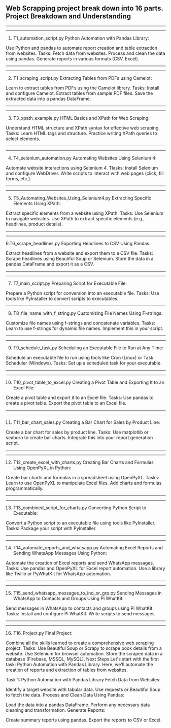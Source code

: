 Web Scrapping project break down into 16 parts.
Project Breakdown and Understanding
---------------------------------------------------
---------------------------------------------------
---------------------------------------------------
1. T1_automation_script.py
Python Automation with Pandas Library:

Use Python and pandas to automate report creation and table extraction from websites.
Tasks:
Fetch data from websites.
Process and clean the data using pandas.
Generate reports in various formats (CSV, Excel).

---------------------------------------------------
---------------------------------------------------
2. T1_scraping_script.py
Extracting Tables from PDFs using Camelot:

Learn to extract tables from PDFs using the Camelot library.
Tasks:
Install and configure Camelot.
Extract tables from sample PDF files.
Save the extracted data into a pandas DataFrame.

---------------------------------------------------
---------------------------------------------------
3. T3_xpath_example.py
HTML Basics and XPath for Web Scraping:

Understand HTML structure and XPath syntax for effective web scraping.
Tasks:
Learn HTML tags and structure.
Practice writing XPath queries to select elements.

-----------------------------------------------------
-----------------------------------------------------
4. T4_selenium_automation.py
Automating Websites Using Selenium 4:

Automate website interactions using Selenium 4.
Tlasks:
Install Selenium and configure WebDriver.
Write scripts to interact with web pages (click, fill forms, etc.).

-----------------------------------------------------
-----------------------------------------------------
5. T5_Automating_Websites_Using_Selenium4.py
Extracting Specific Elements Using XPath:

Extract specific elements from a website using XPath.
Tasks:
Use Selenium to navigate websites.
Use XPath to extract specific elements (e.g., headlines, product details).

-------------------------------------------------------
-------------------------------------------------------
6.T6_scrape_headlines.py
Exporting Headlines to CSV Using Pandas:

Extract headlines from a website and export them to a CSV file.
Tasks:
Scrape headlines using Beautiful Soup or Selenium.
Store the data in a pandas DataFrame and export it as a CSV.

-------------------------------------------------------
-------------------------------------------------------
7. T7_main_script.py
Preparing Script for Executable File:

Prepare a Python script for conversion into an executable file.
Tasks:
Use tools like PyInstaller to convert scripts to executables.

-------------------------------------------------------
8. T8_file_name_with_f_string.py
Customizing File Names Using F-strings:

Customize file names using f-strings and concatenate variables.
Tasks:
Learn to use f-strings for dynamic file names.
Implement this in your script.

-------------------------------------------------------
-------------------------------------------------------
9. T9_schedule_task.py
Scheduling an Executable File to Run at Any Time:

Schedule an executable file to run using tools like Cron (Linux) or Task Scheduler (Windows).
Tasks:
Set up a scheduled task for your executable.

------------------------------------------------------
------------------------------------------------------
10. T10_pivot_table_to_excel.py
Creating a Pivot Table and Exporting It to an Excel File:

Create a pivot table and export it to an Excel file.
Tasks:
Use pandas to create a pivot table.
Export the pivot table to an Excel file.

-------------------------------------------------------
-------------------------------------------------------
11. T11_bar_chart_sales.py
Creating a Bar Chart for Sales by Product Line:

Create a bar chart for sales by product line.
Tasks:
Use matplotlib or seaborn to create bar charts.
Integrate this into your report generation script.

-------------------------------------------------------
-------------------------------------------------------
12. T12_create_excel_with_charts.py
Creating Bar Charts and Formulas Using OpenPyXL in Python:

Create bar charts and formulas in a spreadsheet using OpenPyXL.
Tasks:
Learn to use OpenPyXL to manipulate Excel files.
Add charts and formulas programmatically.

--------------------------------------------------------
--------------------------------------------------------
13. T13_combined_script_for_charts.py
Converting Python Script to Executable:

Convert a Python script to an executable file using tools like PyInstaller.
Tasks:
Package your script with PyInstaller.

-------------------------------------------------------
-------------------------------------------------------
14. T14_automate_reports_and_whatsapp.py
Automating Excel Reports and Sending WhatsApp Messages Using Python:

Automate the creation of Excel reports and send WhatsApp messages.
Tasks:
Use pandas and OpenPyXL for Excel report automation.
Use a library like Twilio or PyWhatKit for WhatsApp automation.

-------------------------------------------------------
-------------------------------------------------------
15. T15_send_whatsapp_messages_to_ind_or_grp.py
Sending Messages in WhatsApp to Contacts and Groups Using Pi WhatKit:

Send messages in WhatsApp to contacts and groups using Pi WhatKit.
Tasks:
Install and configure Pi WhatKit.
Write scripts to send messages.

-------------------------------------------------------
-------------------------------------------------------
16. T16_Project.py
Final Project:

Combine all the skills learned to create a comprehensive web scraping project.
Tasks:
Use Beautiful Soup or Scrapy to scrape book details from a website.
Use Selenium for browser automation.
Store the scraped data in a database (Firebase, MSSQL, MySQL).
Next Steps
Let's start with the first task: Python Automation with Pandas Library. Here, we'll automate the creation of reports and extraction of tables from websites.

Task 1: Python Automation with Pandas Library
Fetch Data from Websites:

Identify a target website with tabular data.
Use requests or Beautiful Soup to fetch the data.
Process and Clean Data Using Pandas:

Load the data into a pandas DataFrame.
Perform any necessary data cleaning and transformation.
Generate Reports:

Create summary reports using pandas.
Export the reports to CSV or Excel.